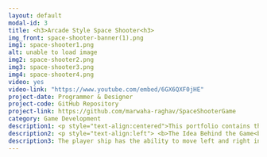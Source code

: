 ```yaml
---
layout: default
modal-id: 3
title: <h3>Arcade Style Space Shooter<h3>
img_front: space-shooter-banner(1).png
img1: space-shooter1.png
alt: unable to load image
img2: space-shooter2.png
img3: space-shooter3.png
img4: space-shooter4.png
video: yes
video-link: "https://www.youtube.com/embed/6GX6QXF0jHE"
project-date: Programmer & Designer
project-code: GitHub Repository
project-link: https://github.com/marwaha-raghav/SpaceShooterGame
category: Game Development
description1: <p style="text-align:centered">This portfolio contains the independent project known as “Space Shooter” that I worked on, The entire project in its current state is available as a repository on my GitHub. The development of the project was done on Unity game engine in C# using some free assets from the store as well as the assets provided in the starter pack. Background art was designed by me.</p>
description2: <p style="text-align:left"> <b>The Idea Behind the Game<b><br/> The objective was to give the player an arcade game like experience, where the player could survive as long as possible by avoiding the incoming asteroids by either dodging them or by shooting and destroying them, also boss levels were to be added.</p>
description3: The player ship has the ability to move left and right in order to be able to to dodge the asteroids. On the P.C version the keys are A and D in their usual manner. On mobile the on screen controls are divided from the middle of the screen, that is if touch is detected on the left half of the screen, the ship moves left and in the other case, it moves right. The player has limited ammunition to shoot the asteroids out of the ship's path.
---
```

